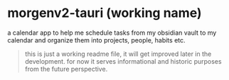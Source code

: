 # morgenv2-tauri (working name)
a calendar app to help me schedule tasks from my obsidian vault to my calendar and organize them into projects, people, habits etc.

> this is just a working readme file, it will get improved later in the development. for now it serves informational and historic purposes from the future perspective.
